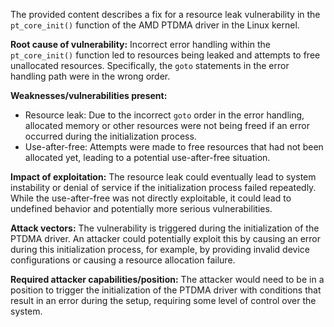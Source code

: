 The provided content describes a fix for a resource leak vulnerability in the `pt_core_init()` function of the AMD PTDMA driver in the Linux kernel.

**Root cause of vulnerability:**
Incorrect error handling within the `pt_core_init()` function led to resources being leaked and attempts to free unallocated resources. Specifically, the `goto` statements in the error handling path were in the wrong order.

**Weaknesses/vulnerabilities present:**
- Resource leak: Due to the incorrect `goto` order in the error handling, allocated memory or other resources were not being freed if an error occurred during the initialization process.
- Use-after-free: Attempts were made to free resources that had not been allocated yet, leading to a potential use-after-free situation.

**Impact of exploitation:**
The resource leak could eventually lead to system instability or denial of service if the initialization process failed repeatedly. While the use-after-free was not directly exploitable, it could lead to undefined behavior and potentially more serious vulnerabilities.

**Attack vectors:**
The vulnerability is triggered during the initialization of the PTDMA driver. An attacker could potentially exploit this by causing an error during this initialization process, for example, by providing invalid device configurations or causing a resource allocation failure.

**Required attacker capabilities/position:**
The attacker would need to be in a position to trigger the initialization of the PTDMA driver with conditions that result in an error during the setup, requiring some level of control over the system.